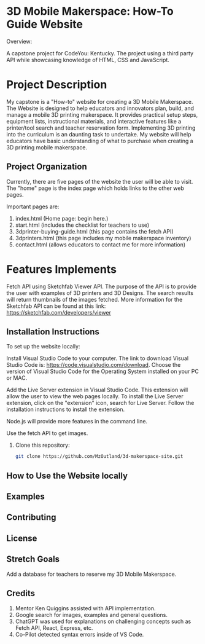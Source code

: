 # 3D Mobile Makerspace: How-To Guide Website

Overview:

A capstone project for CodeYou: Kentucky. The project using a third party API while showcasing knowledge of HTML, CSS and JavaScript.

# Project Description

My capstone is a "How-to" website for creating a 3D Mobile Makerspace. The Website is designed to help educators and innovators plan, build, and manage a mobile 3D printing makerspace. It provides practical setup steps, equipment lists, instructional materials, and interactive features like a printer/tool search and teacher reservation form. Implementing 3D printing into the curriculum is an daunting task to undertake. My website will help educators have basic understanding of what to purchase when creating a 3D printing mobile makerspace.

## Project Organization

Currently, there are five pages of the website the user will be able to visit. The "home" page is the index page which holds links to the other web pages.

Important pages are:

1. index.html (Home page: begin here.)
2. start.html (includes the checklist for teachers to use)
3. 3dprinter-buying-guide.html (this page contains the fetch API)
4. 3dprinters.html (this page includes my mobile makerspace inventory)
5. contact.html (allows educators to contact me for more information)

# Features Implements

Fetch API using Sketchfab Viewer API. The purpose of the API is to provide the user with examples of 3D printers and 3D Designs. The search results will return thumbnails of the images fetched. More information for the Sketchfab API can be found at this link: https://sketchfab.com/developers/viewer

## Installation Instructions

To set up the website locally:

Install Visual Studio Code to your computer. The link to download Visual Studio Code is: https://code.visualstudio.com/download. Choose the version of Visual Studio Code for the Operating System installed on your PC or MAC.

Add the Live Server extension in Visual Studio Code. This extension will allow the user to view the web pages locally. To install the Live Server extension, click on the "extension" icon, search for Live Server. Follow the installation instructions to install the extension.

Node.js will provide more features in the command line.

Use the fetch API to get images.

1. Clone this repository:
   ```bash
   git clone https://github.com/MzOutland/3d-makerspace-site.git
   ```

## How to Use the Website locally

## Examples

## Contributing

## License

## Stretch Goals

Add a database for teachers to reserve my 3D Mobile Makerspace.

## Credits

1. Mentor Ken Quiggins assisted with API implementation.
2. Google search for images, examples and general questions.
3. ChatGPT was used for explanations on challenging concepts such as Fetch API, React, Express, etc.
4. Co-Pilot detected syntax errors inside of VS Code.
